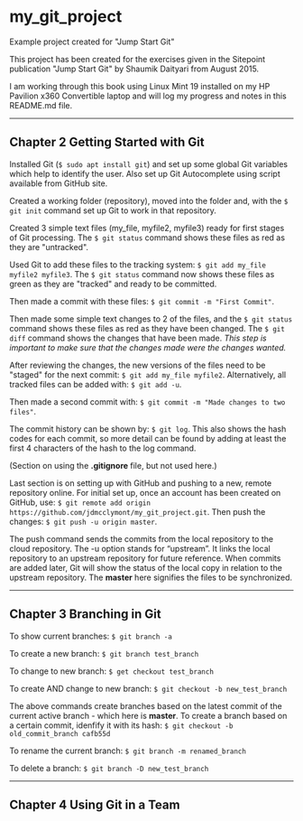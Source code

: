 # my_git_project
Example project created for "Jump Start Git"

This project has been created for the exercises given in the Sitepoint publication "Jump Start Git" by Shaumik Daityari from August 2015.

I am working through this book using Linux Mint 19 installed on my HP Pavilion x360 Convertible laptop and will log my progress and notes in this README.md file.

***
## Chapter 2 Getting Started with Git

Installed Git (`$ sudo apt install git`) and set up some global Git variables which help to identify the user. Also set up Git Autocomplete using script available from GitHub site.

Created a working folder (repository), moved into the folder and, with the `$ git init` command set up Git to work in that repository.

Created 3 simple text files (my_file, myfile2, myfile3) ready for first stages of Git processing. The `$ git status` command shows these files as red as they are "untracked".

Used Git to add these files to the tracking system: `$ git add my_file myfile2 myfile3`. The `$ git status` command now shows these files as green as they are "tracked" and ready to be committed.

Then made a commit with these files: `$ git commit -m "First Commit"`.

Then made some simple text changes to 2 of the files, and the `$ git status` command shows these files as red as they have been changed. The `$ git diff` command shows the changes that have been made. *This step is important to make sure that the changes made were the changes wanted.*

After reviewing the changes, the new versions of the files need to be "staged" for the next commit: `$ git add my_file myfile2`. Alternatively, all tracked files can be added with: `$ git add -u`.

Then made a second commit with: `$ git commit -m "Made changes to two files"`.

The commit history can be shown by: `$ git log`. This also shows the hash codes for each commit, so more detail can be found by adding at least the first 4 characters of the hash to the log command.

(Section on using the **.gitignore** file, but not used here.)

Last section is on setting up with GitHub and pushing to a new, remote repository online. For initial set up, once an account has been created on GitHub, use: `$ git remote add origin https://github.com/jdmcclymont/my_git_project.git`. Then push the changes: `$ git push -u origin master`.

The push command sends the commits from the local repository to the cloud repository. The -u option stands for “upstream”. It links the local repository to an upstream repository for future reference. When commits are added later, Git will show the
status of the local copy in relation to the upstream repository. The **master** here signifies the files to be synchronized.

***

## Chapter 3 Branching in Git

To show current branches: `$ git branch -a`

To create a new branch: `$ git branch test_branch`

To change to new branch: `$ get checkout test_branch`

To create AND change to new branch: `$ git checkout -b new_test_branch`

The above commands create branches based on the latest commit of the current active branch - which here is **master**. To create a branch based on a certain commit, idenfify it with its hash: `$ git checkout -b old_commit_branch cafb55d`

To rename the current branch: `$ git branch -m renamed_branch`

To delete a branch: `$ git branch -D new_test_branch` 

***
## Chapter 4 Using Git in a Team
